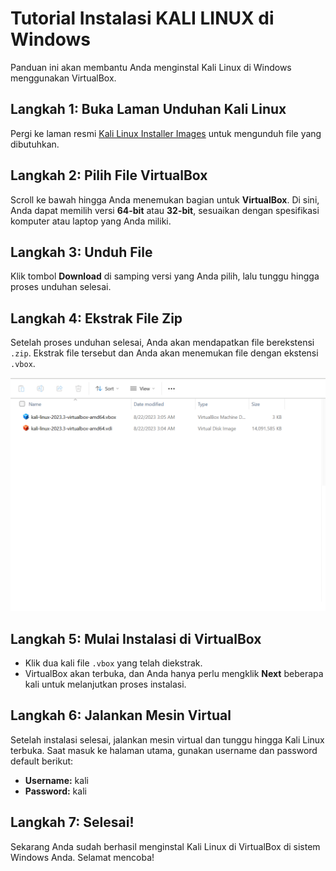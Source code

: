 # Tutorial Instalasi KALI LINUX di Windows

Panduan ini akan membantu Anda menginstal Kali Linux di Windows menggunakan VirtualBox.

## Langkah 1: Buka Laman Unduhan Kali Linux
Pergi ke laman resmi [Kali Linux Installer Images](https://www.kali.org/get-kali/#kali-installer-images) untuk mengunduh file yang dibutuhkan.

## Langkah 2: Pilih File VirtualBox
Scroll ke bawah hingga Anda menemukan bagian untuk **VirtualBox**. Di sini, Anda dapat memilih versi **64-bit** atau **32-bit**, sesuaikan dengan spesifikasi komputer atau laptop yang Anda miliki.

## Langkah 3: Unduh File
Klik tombol **Download** di samping versi yang Anda pilih, lalu tunggu hingga proses unduhan selesai.

## Langkah 4: Ekstrak File Zip
Setelah proses unduhan selesai, Anda akan mendapatkan file berekstensi `.zip`. Ekstrak file tersebut dan Anda akan menemukan file dengan ekstensi `.vbox`.

![Contoh Tampilan VirtualBox Download](https://github.com/aidilajie/Keamanan_Komputer/blob/main/Screenshot%202024-09-11%20081741.png)

## Langkah 5: Mulai Instalasi di VirtualBox
- Klik dua kali file `.vbox` yang telah diekstrak.
- VirtualBox akan terbuka, dan Anda hanya perlu mengklik **Next** beberapa kali untuk melanjutkan proses instalasi.
  
## Langkah 6: Jalankan Mesin Virtual
Setelah instalasi selesai, jalankan mesin virtual dan tunggu hingga Kali Linux terbuka. Saat masuk ke halaman utama, gunakan username dan password default berikut:
- **Username:** kali
- **Password:** kali

## Langkah 7: Selesai!
Sekarang Anda sudah berhasil menginstal Kali Linux di VirtualBox di sistem Windows Anda. Selamat mencoba!

